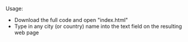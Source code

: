 Usage:
 - Download the full code and open "index.html"
 - Type in any city (or country) name into the text field on the resulting web page